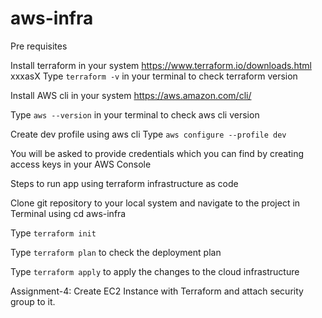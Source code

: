 # aws-infra

Pre requisites

Install terraform in your system
https://www.terraform.io/downloads.html
xxxasX
Type ```terraform -v``` in your terminal to check terraform version

Install AWS cli in your system
https://aws.amazon.com/cli/

Type ```aws --version``` in your terminal to check aws cli version

Create dev profile using aws cli
Type ```aws configure --profile dev```

You will be asked to provide credentials which you can find by creating access keys in your AWS Console

Steps to run app using terraform infrastructure as code

Clone git repository to your local system and navigate to the project in Terminal using cd aws-infra

Type ```terraform init```

Type ```terraform plan``` to check the deployment plan

Type ```terraform apply``` to apply the changes to the cloud infrastructure


Assignment-4: 
Create EC2 Instance with Terraform and attach security group to it.

